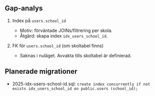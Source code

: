 ## Gap-analys

1) Index på `users.school_id`
   - Motiv: förväntade JOINs/filtrering per skola.
   - Åtgärd: skapa index `idx_users_school_id`.

2) FK för `users.school_id` (om skoltabel finns)
   - Saknas i nuläget. Avvakta tills skoltabel är definierad.

## Planerade migrationer

- 2025-idx-users-school-id.sql: `create index concurrently if not exists idx_users_school_id on public.users (school_id);`



